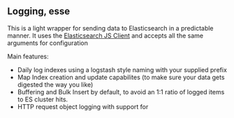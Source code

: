 ## Logging, esse
This is a light wrapper for sending data to Elasticsearch in a predictable manner.
It uses the [Elasticsearch JS Client](http://www.elastic.co/guide/en/elasticsearch/client/javascript-api/current/) and accepts all the same arguments for configuration

Main features:
- Daily log indexes using a logstash style naming with your supplied prefix
- Map Index creation and update capabilites (to make sure your data gets digested the way you like)
- Buffering and Bulk Insert by default, to avoid an 1:1 ratio of logged items to ES cluster hits.
- HTTP request object logging with support for
